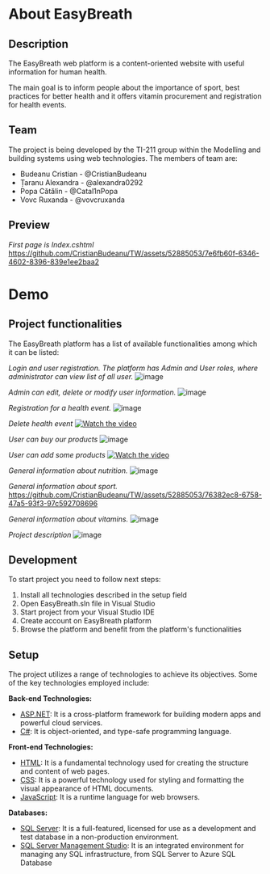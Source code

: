 # About EasyBreath
## Description
The EasyBreath web platform is a content-oriented website with useful information for human health. 

The main goal is to inform people about the importance of sport, best practices for better health and it offers vitamin procurement and registration for health events.

## Team
The project is being developed by the TI-211 group within the Modelling and building systems using web technologies. 
The members of team are: 
- Budeanu Cristian - @CristianBudeanu
- Țaranu Alexandra - @alexandra0292
- Popa Cătălin - @Catal1nPopa
- Vovc Ruxanda - @vovcruxanda

## Preview
*First page is Index.cshtml* 
https://github.com/CristianBudeanu/TW/assets/52885053/7e6fb60f-6346-4602-8396-839e1ee2baa2

# Demo
## Project functionalities
The EasyBreath platform has a list of available functionalities among which it can be listed:

*Login and user registration. The platform has Admin and User roles, where administrator can view list of all user.* 
![image](https://github.com/CristianBudeanu/TW/assets/52885053/85843ca4-5141-477c-b528-700ad0f4dc55)

*Admin can edit, delete or modify user information.*
![image](https://github.com/CristianBudeanu/TW/assets/52885053/7e3ce6fc-94ee-49e3-b797-d902d193b77a)

*Registration for a health event.*
![image](https://github.com/CristianBudeanu/TW/assets/52885053/cc6f36f1-1a0d-4676-8cfd-f84eb18a7397)

*Delete health event*
[![Watch the video](https://github.com/CristianBudeanu/TW/assets/52885053/679dca45-695c-4379-84a3-1a86187207aa)](https://github.com/CristianBudeanu/TW/assets/52885053/87bf80db-6101-4bfe-8fa7-001a538aed3a)

*User can buy our products*
![image](https://github.com/CristianBudeanu/TW/assets/52885053/834729db-28d1-4e11-8962-e80f7eaa68d6)

*User can add some products*
[![Watch the video](https://github.com/CristianBudeanu/TW/assets/52885053/23331475-3b03-44cb-8fb4-9f1b64ccca0e)](https://github.com/CristianBudeanu/TW/assets/52885053/e9029362-6358-44c5-8d8e-4f21fb628121)

*General information about nutrition.*
![image](https://github.com/CristianBudeanu/TW/assets/52885053/df57e495-b638-4fb9-a6c4-8a9595fe8ba4)

*General information about sport.*
https://github.com/CristianBudeanu/TW/assets/52885053/76382ec8-6758-47a5-93f3-97c592708696

*General information about vitamins.*
![image](https://github.com/CristianBudeanu/TW/assets/52885053/d0d7ab5a-7c3f-47cc-9e51-3bbd44c994b1)

*Project description*
![image](https://github.com/CristianBudeanu/TW/assets/52885053/2819dcc7-07c3-4ee5-81b8-485d836c7e3b)

## Development
To start project you need to follow next steps:
1. Install all technologies described in the setup field
2. Open EasyBreath.sln file in Visual Studio
2. Start project from your Visual Studio IDE
3. Create account on EasyBreath platform
4. Browse the platform and benefit from the platform's functionalities

## Setup
The project utilizes a range of technologies to achieve its objectives. Some of the key technologies employed include:

**Back-end Technologies:**
- [ASP.NET](https://dotnet.microsoft.com/en-us/learn/aspnet/hello-world-tutorial/install): It is a cross-platform framework for building modern apps and powerful cloud services.
- [C#](https://learn.microsoft.com/en-us/dotnet/csharp/tour-of-csharp/): It is object-oriented, and type-safe programming language.

**Front-end Technologies:**
- [HTML](https://recruitinginnovation.com/front-end-technologies/): It is a fundamental technology used for creating the structure and content of web pages.
- [CSS](https://recruitinginnovation.com/front-end-technologies/):  It is a powerful technology used for styling and formatting the visual appearance of HTML documents. 
- [JavaScript](https://recruitinginnovation.com/front-end-technologies/): It is a runtime language for web browsers. 

**Databases:**
- [SQL Server](https://www.microsoft.com/en-us/sql-server/sql-server-downloads): It is a full-featured, licensed for use as a development and test database in a non-production environment.
- [SQL Server Management Studio](https://learn.microsoft.com/en-us/sql/ssms/download-sql-server-management-studio-ssms?view=sql-server-ver16): It is an integrated environment for managing any SQL infrastructure, from SQL Server to Azure SQL Database
